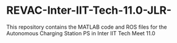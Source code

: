 # REVAC-Inter-IIT-Tech-11.0-JLR-
This repository contains the MATLAB code and ROS files for the Autonomous Charging Station PS in Inter IIT Tech Meet 11.0
